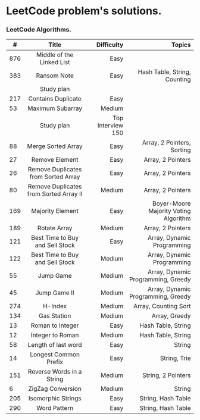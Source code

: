 # LeetCode problem's solutions.

### LeetCode Algorithms.

| #   |                 Title                  |        Difficulty |                                Topics |
|-----|:--------------------------------------:|------------------:|--------------------------------------:|
| 876 |       Middle of the Linked List        |              Easy |                                       |
| 383 |              Ransom Note               |              Easy |          Hash Table, String, Counting |
|     |               Study plan               |                   |                                       |
| 217 |           Contains Duplicate           |              Easy |                                       |
| 53  |            Maximum Subarray            |            Medium |                                       |
|     |               Study plan               | Top Interview 150 |                                       |
| 88  |           Merge Sorted Array           |              Easy |            Array, 2 Pointers, Sorting |
| 27  |             Remove Element             |              Easy |                     Array, 2 Pointers |
| 26  |  Remove Duplicates from Sorted Array   |              Easy |                     Array, 2 Pointers |
| 80  | Remove Duplicates from Sorted Array II |            Medium |                     Array, 2 Pointers |
| 169 |            Majority Element            |              Easy | Boyer-Moore Majority Voting Algorithm |
| 189 |              Rotate Array              |            Medium |                     Array, 2 Pointers |
| 121 |    Best Time to Buy and Sell Stock     |              Easy |            Array, Dynamic Programming |
| 122 |    Best Time to Buy and Sell Stock     |            Medium |            Array, Dynamic Programming |
| 55  |               Jump Game                |            Medium |    Array, Dynamic Programming, Greedy |
| 45  |              Jump Game II              |            Medium |    Array, Dynamic Programming, Greedy |
| 274 |                H-Index                 |            Medium |                  Array, Counting Sort |
| 134 |              Gas Station               |            Medium |                         Array, Greedy |
| 13  |            Roman to Integer            |              Easy |                    Hash Table, String |
| 12  |            Integer to Roman            |            Medium |                    Hash Table, String |
| 58  |          Length of last word           |              Easy |                                String |
| 14  |         Longest Common Prefix          |              Easy |                          String, Trie |
| 151 |       Reverse Words in a String        |            Medium |                    String, 2 Pointers |
| 6   |           ZigZag Conversion            |            Medium |                                String |
| 205 |           Isomorphic Strings           |              Easy |                    String, Hash Table |
| 290 |              Word Pattern              |              Easy |                    String, Hash Table |

